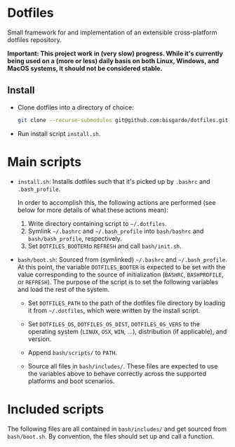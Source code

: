 # Dotfiles

Small framework for and implementation of an extensible cross-platform dotfiles repository.

**Important: This project work in (very slow) progress.
While it's currently being used on a (more or less) daily basis on both
Linux, Windows, and MacOS systems,
it should not be considered stable.**

## Install

* Clone dotfiles into a directory of choice:

  ```sh
  git clone --recurse-submodules git@github.com:bisgardo/dotfiles.git
  ```

* Run install script `install.sh`.

# Main scripts

* `install.sh`: Installs dotfiles such that it's picked up
  by `.bashrc` and `.bash_profile`.
  
    In order to accomplish this, the following actions are performed
    (see below for more details of what these actions mean):
    
    1. Write directory containing script to `~/.dotfiles`.
    2. Symlink `~/.bashrc` and `~/.bash_profile` into
       `bash/bashrc` and `bash/bash_profile`, respectively.
    3. Set `DOTFILES_BOOTER`to `REFRESH` and call `bash/init.sh`.
  
* `bash/boot.sh`: Sourced from (symlinked) `~/.bashrc` and `~/.bash_profile`.
  At this point, the variable `DOTFILES_BOOTER` is expected to be set with
  the value corresponding to the source of initialization
  (`BASHRC`, `BASHPROFILE`, or `REFRESH`).
  The purpose of the script is to set the following variables and
  load the rest of the system.
  
    * Set `DOTFILES_PATH` to the path of the dotfiles file directory
      by loading it from `~/.dotfiles`,
      which were written by the install script.
    
    * Set `DOTFILES_OS`, `DOTFILES_OS_DIST`, `DOTFILES_OS_VERS`
      to the operating system (`LINUX`, `OSX`, `WIN`, ...),
      distribution (if applicable), and version.
    
    * Append `bash/scripts/` to `PATH`.
    
    * Source all files in `bash/includes/`.
      These files are expected to use the variables above to behave
      correctly across the supported platforms and boot scenarios.

# Included scripts

The following files are all contained in `bash/includes/` and get sourced from `bash/boot.sh`.
By convention, the files should set up and call a function.
